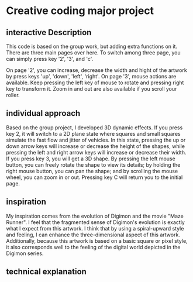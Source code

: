 # Creative coding major project

## interactive Description
This code is based on the group work, but adding extra functions on it. There are three main pages over here. To switch among three page, you can simply press key '2', '3', and 'c'. 

On page '2', you can increase, decrease the width and hight of the artwork by press keys 'up', 'down', 'left', 'right'. On page '3', mouse actions are available. Keep pressing the left key of mouse to rotate and pressing right key to transform it. Zoom in and out are also available if you scroll your roller. 

## individual approach
Based on the group project, I developed 3D dynamic effects. If you press key 2, it will switch to a 2D plane state where squares and small squares simulate the fast flow and jitter of vehicles. In this state, pressing the up or down arrow keys will increase or decrease the height of the shapes, while pressing the left and right arrow keys will increase or decrease their width. If you press key 3, you will get a 3D shape. By pressing the left mouse button, you can freely rotate the shape to view its details; by holding the right mouse button, you can pan the shape; and by scrolling the mouse wheel, you can zoom in or out. Pressing key C will return you to the initial page.

## inspiration
My inspiration comes from the evolution of Digimon and the movie "Maze Runner". I feel that the fragmented sense of Digimon's evolution is exactly what I expect from this artwork. I think that by using a spiral-upward style and feeling, I can enhance the three-dimensional aspect of this artwork. Additionally, because this artwork is based on a basic square or pixel style, it also corresponds well to the feeling of the digital world depicted in the Digimon series.

## technical explanation


